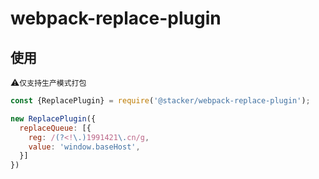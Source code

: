 # webpack-replace-plugin

## 使用


⚠️`仅支持生产模式打包`

```javascript
const {ReplacePlugin} = require('@stacker/webpack-replace-plugin');

new ReplacePlugin({
  replaceQueue: [{
    reg: /(?<!\.)1991421\.cn/g,
    value: 'window.baseHost',
  }]
})
```
